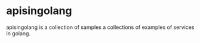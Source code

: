 # apisingolang

apisingolang is a collection of samples a collections of examples of services in golang.
